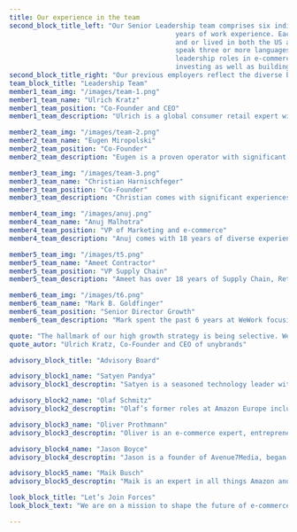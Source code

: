 ```yaml
---
title: Our experience in the team
second_block_title_left: "Our Senior Leadership team comprises six individuals who have<br> 15 to 20
                                          years of work experience. Each team member has either worked
                                          and or lived in both the US and Europe, with most being able to
                                          speak three or more languages. Our industry credentials include
                                          leadership roles in e-commerce, consumer brand building, M&A and
                                          investing as well as building and scaling high-growth start-ups."
second_block_title_right: "Our previous employers reflect the diverse but complementary experience of the founding team—they include the likes of Airbnb, Amazon, Barclays, Flexport, Goldman Sachs, Groupon, Hotel Tonight, KW-Commerce, WeWork, and Zulily."
team_block_title: "Leadership Team"
member1_team_img: "/images/team-1.png"
member1_team_name: "Ulrich Kratz"
member1_team_position: "Co-Founder and CEO"
member1_team_description: "Ulrich is a global consumer retail expert with over 20 years of experience. Prior to founding unybrands, he was a Managing Director at Goldman Sachs in New York and London, as well as Co-Head of EMEA Consumer Retail Investment Banking at Barclays. During his long banking career, Ulrich also helped and advised many successful entrepreneurs to sell their businesses."

member2_team_img: "/images/team-2.png"
member2_team_name: "Eugen Miropolski"
member2_team_position: "Co-Founder"
member2_team_description: "Eugen is a proven operator with significant experience in growth, international expansion, e-commerce, and technology. As Global COO, he formerly built the international business of WeWork where he oversaw over 10,000 employees and directed the successful expansion of the brand around the world. He was also part of the international growth and expansion leadership teams of several other notable companies such as Airbnb and Groupon. With a keen eye for potential, Eugen has a long list of successful venture and growth equity investments–the many years of experience in investing and operating is a great asset to unybrands as we seek out the best brands to add to our portfolio."

member3_team_img: "/images/team-3.png"
member3_team_name: "Christian Harnischfeger"
member3_team_position: "Co-Founder"
member3_team_description: "Christian comes with significant experiences in corporate finance, founded DIA Management and Andante AM, and has also held senior positions at Morgan Stanley. At DIA Management he delivers core value-enhancing functional services to both scale-up platforms and growing businesses. His network includes close ties to renowned family offices and investment firms."

member4_team_img: "/images/anuj.png"
member4_team_name: "Anuj Malhotra"
member4_team_position: "VP of Marketing and e-commerce"
member4_team_description: "Anuj comes with 18 years of diverse experience spanning D2C digital marketing, strategy for e-commerce & travel, financial risk management, as well as IT consulting. He has led marketing teams for Amazon, MakeMyTrip, and Zulily where he managed all aspects of performance marketing, marketing analytics, and MarTech product innovations. Anuj has also been heavily involved in start-ups, building Amazon Advertising technology and providing marketing services to Amazon sellers. Anuj is an alumnus of Indian Institute of Technology Bombay and Columbia University."

member5_team_img: "/images/t5.png"
member5_team_name: "Ameet Contractor"
member5_team_position: "VP Supply Chain"
member5_team_description: "Ameet has over 18 years of Supply Chain, Retail Distribution and Infrastructure set-up experience primarily at Amazon and WeWork. At Amazon, he has led design and buildup of Fulfillment Centers, Supply Chain Technologies focusing on Inventory Mgmt, Last Mile delivery Programs and Supply Chain Execution in North America, India and Brazil. At WeWork, Ameet headed the global Sourcing and Supply Chain team and led the turnaround of Supply Chain to design the network to a Just In Time network. Ameet is an alumnus of University of Michigan, Northeastern University and Pune University."

member6_team_img: "/images/t6.png"
member6_team_name: "Mark B. Goldfinger"
member6_team_position: "Senior Director Growth"
member6_team_description: "Mark spent the past 6 years at WeWork focusing on Growth and International Expansion. During his tenure at WeWork, Mark held a variety of senior roles concentrating on opening new markets, growing and hiring sales teams, building out processes in existing markets, and helping troubleshoot priority markets. In his free time, Mark is an avid runner and has run all 6 World Major Marathons (NYC, London, Berlin, Chicago, Tokyo & Boston). He has started to dabble in 70.3 Ironman races–with the hopes of completing a full 140.6 Ironman over the next few years."

quote: "The hallmark of our high growth strategy is being selective. We focus on high value and high quality brands that we can quickly scale across our platform."
quote_autor: "Ulrich Kratz, Co-Founder and CEO of unybrands"

advisory_block_title: "Advisory Board"

advisory_block1_name: "Satyen Pandya"
advisory_block1_descroptin: "Satyen is a seasoned technology leader with over two decades of experience at companies including Amazon, Flexport and WeWork. He has deep background building technology products and leading software engineering, product management, data science, UX design and program management for industries like e-commerce, supply chain, hospitality and healthcare."

advisory_block2_name: "Olaf Schmitz"
advisory_block2_descroptin: "Olaf’s former roles at Amazon Europe included<br> VP E-Commerce and Head of Business<br> Development, as part of which he was responsible for the European marketplace."

advisory_block3_name: "Oliver Prothmann"
advisory_block3_descroptin: "Oliver is an e-commerce expert, entrepreneur<br> and author, as well as the president <br> of the German Federal Association of<br> E-Commerce."

advisory_block4_name: "Jason Boyce"
advisory_block4_descroptin: "Jason is a founder of Avenue7Media, began <br> selling direct to consumer as an e-commerce<br> retailer in 2002, and as an Amazon Merchant<br> in 2003. Jason is also the author of The Amazon Jungle."

advisory_block5_name: "Maik Busch"
advisory_block5_descroptin: "Maik is an expert in all things Amazon and e-commerce. He is the former Head of Amazon Marketplace and Business Development at KW-Commerce and Team lead Amazon Marketplaces at Berlin Brands Group (former Chal-tec)."

look_block_title: "Let’s Join Forces"
look_block_text: "We are on a mission to shape the future of e-commerce. Working fast, reliably and with integrity, we enable successful brands operating on and off Amazon to go even further."

---
```

